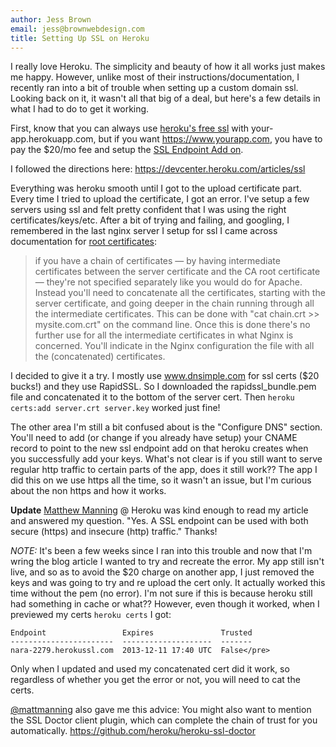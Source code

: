 ```yaml
---
author: Jess Brown
email: jess@brownwebdesign.com
title: Setting Up SSL on Heroku
---
```


I really love Heroku.  The simplicity and beauty of how it all works
just makes me happy.  However, unlike most of their
instructions/documentation, I recently ran into a bit of trouble when
setting up a custom domain ssl.  Looking back on it, it wasn't all that
big of a deal, but here's a few details in what I had to do to get it
working.

First, know that you can always use <a
href="https://devcenter.heroku.com/articles/ssl">heroku's free ssl</a>
with your-app.herokuapp.com, but if you want https://www.yourapp.com,
you have to pay the $20/mo fee and setup the <a
href="https://devcenter.heroku.com/articles/ssl-endpoint">SSL Endpoint
Add on</a>.

I followed the directions here:  <a
href="https://devcenter.heroku.com/articles/ssl">https://devcenter.heroku.com/articles/ssl</a>

Everything was heroku smooth until I got to the upload certificate part.
Every time I tried to upload the certificate, I got an error.  I've
setup a few servers using ssl and felt pretty confident that I was using
the right certificates/keys/etc.  After a bit of trying and failing, and
googling, I remembered in the last nginx server I setup for ssl I came
across documentation for <a
href="http://wiki.nginx.org/HttpSslModule">root certificates</a>:

> if you have a chain of certificates — by having intermediate
> certificates between the server certificate and the CA root certificate
> — they're not specified separately like you would do for Apache. Instead
> you'll need to concatenate all the certificates, starting with the
> server certificate, and going deeper in the chain running through all
> the intermediate certificates. This can be done with "cat chain.crt >>
> mysite.com.crt" on the command line. Once this is done there's no
> further use for all the intermediate certificates in what Nginx is
> concerned. You'll indicate in the Nginx configuration the file with all
> the (concatenated) certificates.

I decided to give it a try.  I mostly use <a
href="https://dnsimple.com">www.dnsimple.com</a> for ssl certs ($20
bucks!) and they use RapidSSL.  So I downloaded the rapidssl_bundle.pem
file and concatenated it to the bottom of the server cert.  Then
<code>heroku certs:add server.crt server.key</code> worked just fine!

The other area I'm still a bit confused about is the "Configure DNS"
section.  You'll need to add (or change if you already have setup) your
CNAME record to point to the new ssl endpoint add on that heroku creates
when you successfully add your keys.  What's not clear is if you still
want to serve regular http traffic to certain parts of the app, does it
still work??  The app I did this on we use https all the time, so it
wasn't an issue, but I'm curious about the non https and how it works.

**Update** <a href="https://twitter.com/mattmanning">Matthew Manning</a>
@ Heroku was kind enough to read my article and answered my question.
"Yes. A SSL endpoint can be used with both secure (https) and insecure
(http) traffic."  Thanks!

*NOTE:*  It's been a few weeks since I ran into this trouble and now that
I'm wring the blog article I wanted to try and recreate the error.  My
app still isn't live, and so as to avoid the $20 charge on another app,
I just removed the keys and was going to try and re upload the cert
only. It actually worked this time without the pem (no error).  I'm not
sure if this is because heroku still had something in cache or what??
However, even though it worked, when I previewed my certs <code>heroku
certs</code> I got:

```
Endpoint                 Expires               Trusted
-----------------------  --------------------  -------
nara-2279.herokussl.com  2013-12-11 17:40 UTC  False</pre>
```

Only when I updated and used my concatenated cert did it work, so
regardless of whether you get the error or not, you will need to cat the
certs.

<a href="https://twitter.com/mattmanning">@mattmanning</a> also gave me
this advice: You might also want to mention the SSL Doctor client
plugin, which can complete the chain of trust for you automatically. <a
href="https://github.com/heroku/heroku-ssl-doctor">https://github.com/heroku/heroku-ssl-doctor</a>
